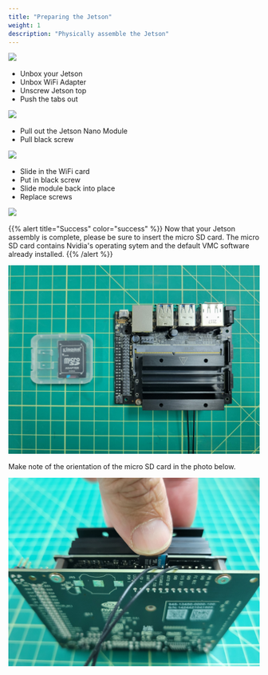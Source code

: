 ```yaml
---
title: "Preparing the Jetson"
weight: 1
description: "Physically assemble the Jetson"
---
```


![](nano_combo.png)

- Unbox your Jetson
- Unbox WiFi Adapter
- Unscrew Jetson top
- Push the tabs out

![](annotated_jetson.png)

- Pull out the Jetson Nano Module
- Pull black screw

![](wifi_card_annotes.png)

- Slide in the WiFi card
- Put in black screw
- Slide module back into place
- Replace screws

![](DSC02233.jpg)

{{% alert title="Success" color="success" %}}
Now that your Jetson assembly is complete, please be sure to insert the micro SD card. The micro SD card contains Nvidia's operating sytem and the default VMC software already installed.
{{% /alert %}}

![Micro SD with software pre-installed](micro_sd_and_jetson.jpg)

Make note of the orientation of the micro SD card in the photo below.

![Inserting the micro SD card into the Jetson](inserting_micro_sd_into_jetson.jpg)

